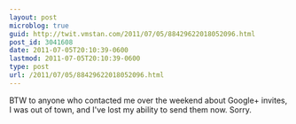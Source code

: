 ```yaml
---
layout: post
microblog: true
guid: http://twit.vmstan.com/2011/07/05/88429622018052096.html
post_id: 3041608
date: 2011-07-05T20:10:39-0600
lastmod: 2011-07-05T20:10:39-0600
type: post
url: /2011/07/05/88429622018052096.html
---
```

BTW to anyone who contacted me over the weekend about Google+ invites, I was out of town, and I've lost my ability to send them now. Sorry.
